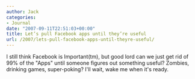 ```yaml
---
author: Jack
categories:
- Journal
date: "2007-09-11T22:51:03+00:00"
title: Let’s pull Facebook apps until they’re useful
url: /2007/lets-pull-facebook-apps-until-theyre-useful/
---
```


I still think Facebook is Important(tm), but good lord can we just get rid of 99% of the "Apps" until someone figures out something useful? Zombies, drinking games, super-poking? I'll wait, wake me when it's ready.